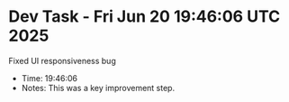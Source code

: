 # Dev Task - Fri Jun 20 19:46:06 UTC 2025
Fixed UI responsiveness bug
- Time: 19:46:06
- Notes: This was a key improvement step.
